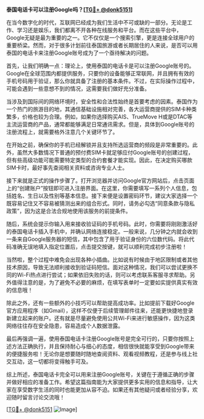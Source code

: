 **泰国电话卡可以注册Google吗？[[TG💪+ @donk5151](https://t.me/s/donk5151)]**

在当今数字化的时代，互联网已经成为我们生活中不可或缺的一部分。无论是工作、学习还是娱乐，我们都离不开各种在线服务和平台。而在这些平台中，Google无疑是最为重要的之一。它不仅仅是一个搜索引擎，更是连接全球用户的重要桥梁。然而，对于很多计划前往泰国旅游或者长期居住的人来说，是否可以用泰国的电话卡来注册Google账号成为了一个亟待解决的问题。

首先，让我们明确一点：理论上，使用泰国的电话卡是可以注册Google账号的。Google在全球范围内都提供服务，只要你的设备能够正常联网，并且拥有有效的手机号码用于验证，那么你就具备了注册的基本条件。不过，在实际操作过程中，可能会遇到一些意想不到的情况，这需要我们做好充分准备。

当涉及到国际间的网络环境时，安全性和合法性始终是首要考虑的因素。泰国作为一个热门的旅游目的地，其通信基础设施相对完善，各大运营商提供的SIM卡种类繁多，价格也较为合理。例如，如果你选择购买AIS、TrueMove H或是DTAC等主流运营商的产品，通常都能够满足日常通讯需求。但是，具体到Google账号的注册流程上，就需要格外注意几个关键环节了。

在开始之前，确保你的手机已经解锁并且支持所选运营商的频段是非常重要的。此外，虽然大多数情况下普通的预付费SIM卡就足够应付Google账号的创建过程，但有些高级功能可能需要特定类型的合约套餐才能实现。因此，在决定购买哪款SIM卡时，最好事先查阅相关资料或咨询专业人士。

接下来就是正式的操作步骤了。打开浏览器并访问Google官方网站后，点击页面上的“创建账户”按钮即可进入注册界面。在这里，你需要填写一系列个人信息，包括姓名、生日以及性别等基本信息。接下来便是设置密码环节，建议大家选择一个既容易记住又不容易被猜测出来的组合形式。同时，请务必勾选“同意条款与隐私政策”，因为这是合法合规地使用该服务的前提条件。

随后，系统会提示你输入用来接收验证码的手机号码。此时，你需要将刚刚激活好的泰国电话卡插入手机中，并确认网络连接稳定。一般来说，几分钟之内就会收到一条来自Google服务器的短信，其中包含了用于验证身份的六位数代码。将此代码准确无误地填入指定位置后，点击提交按键，就可以顺利完成初步注册啦！

当然啦，整个过程中难免会出现各种小插曲。比如说有时候由于地区限制或者其他技术原因，导致无法顺利接收到验证码短信。面对这种情况，我们可以尝试更换不同的Wi-Fi热点进行尝试；如果依旧失败的话，则可以考虑联系客服寻求帮助。另外值得注意的是，为了避免不必要的麻烦，在填写表单时一定要如实提供真实有效的信息哦！

除此之外，还有一些额外的小技巧可以帮助提高成功率。比如提前下载好Google官方应用程序（如Gmail），这样不仅便于后续管理邮件往来，还能更快捷地登录新建立起来的账户。还有就是尽量避免使用公共Wi-Fi来进行敏感操作，因为这类网络往往存在安全隐患，容易造成个人数据泄露。

最后再强调一遍，使用泰国电话卡注册Google账号是完全可行的，只要你按照上述方法正确执行，并且保持耐心与细心的态度，相信很快就能享受到Google带来的便捷服务啦！无论你是想要随时随地查阅资料、观看视频教程，还是参与线上社交互动，这一切都将变得触手可及。

综上所述，泰国电话卡完全可以用来注册Google账号，关键在于遵循正确的步骤并做好相应的准备工作。希望这篇指南能为大家提供更多实用的信息和指导，让大家在享受数字生活的同时也能更加从容不迫。如果还有其他疑问或者经验分享，欢迎随时留言讨论交流哦！

[[TG💪+ @donk5151](https://t.me/s/donk5151) ![Image](https://i.postimg.cc/rwNCRYN7/Snipaste-2025-04-30-17-27-05.png)]